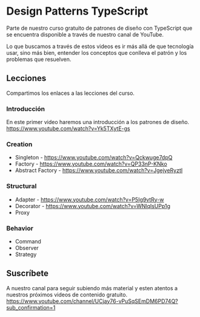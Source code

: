 # Design Patterns TypeScript
Parte de nuestro curso gratuito de patrones de diseño con TypeScript que se encuentra disponible a través de nuestro canal de YouTube.

Lo que buscamos a través de estos videos es ir más allá de que tecnología usar, sino más bien, entender los conceptos que conlleva el patrón y los problemas que resuelven.

## Lecciones
Compartimos los enlaces a las lecciones del curso.

### Introducción
En este primer video haremos una introducción a los patrones de diseño.
https://www.youtube.com/watch?v=Yk5TXytE-gs

### Creation
* Singleton - https://www.youtube.com/watch?v=Qckwuge7dpQ
* Factory - https://www.youtube.com/watch?v=QP33nP-KNko
* Abstract Factory - https://www.youtube.com/watch?v=JgejyeRyztI

### Structural
* Adapter - https://www.youtube.com/watch?v=P5Ig9vtRy-w
* Decorator - https://www.youtube.com/watch?v=WNlqIsUPp1g
* Proxy

### Behavior
* Command
* Observer
* Strategy

## Suscríbete
A nuestro canal para seguir subiendo más material y esten atentos a nuestros próximos videos de contenido gratuito.
https://www.youtube.com/channel/UCjay76-vPuSqSEmDM6PD74Q?sub_confirmation=1
